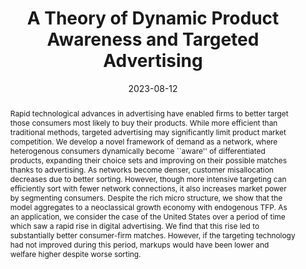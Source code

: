 ---
# Documentation: https://sourcethemes.com/academic/docs/managing-content/

title: 'A Theory of Dynamic Product Awareness and Targeted Advertising'
subtitle: ''
summary: "Rapid technological advances in advertising have enabled firms to better target those consumers most likely to buy their products. We develop a novel framework of demand as a network, where heterogenous consumers dynamically become ``aware'' of differentiated products, expanding their choice sets and improving on their possible matches thanks to advertising."
authors:
- Laurent Cavenaile
- Murat Alp Celik
- Jesse Perla
- Pau Roldan-Blanco
categories: []
date: '2023-08-12'
lastmod: 2023-08-12T06:20:03-07:00
featured: true
draft: false

# Featured image
# To use, add an image named `featured.jpg/png` to your page's folder.
# Focal points: Smart, Center, TopLeft, Top, TopRight, Left, Right, BottomLeft, Bottom, BottomRight.
image:
  caption: ''
  focal_point: ''
  preview_only: false

# Projects (optional).
#   Associate this post with one or more of your projects.
#   Simply enter your project's folder or file name without extension.
#   E.g. `projects = ["internal-project"]` references `content/project/deep-learning/index.md`.
projects: ["information-diffusion"]
publishDate: '2023-03-30T13:19:59.050789Z'
publication_types:
- 9
publication: '**Working Paper**'
abstract: "Rapid technological advances in advertising have enabled firms to better target those consumers most likely to buy their products. While more efficient than traditional methods, targeted advertising may significantly limit product market competition. We develop a novel framework of demand as a network, where heterogenous consumers dynamically become ``aware'' of differentiated products, expanding their choice sets and improving on their possible matches thanks to advertising. As networks become denser, customer misallocation decreases due to better sorting. However, though more intensive targeting can efficiently sort with fewer network connections, it also increases market power by segmenting consumers. Despite the rich micro structure, we show that the model aggregates to a neoclassical growth economy with endogenous TFP. As an application, we consider the case of the United States over a period of time which saw a rapid rise in digital advertising. We find that this rise led to substantially better consumer-firm matches. However, if the targeting technology had not improved during this period, markups would have been lower and welfare higher despite worse sorting."
---